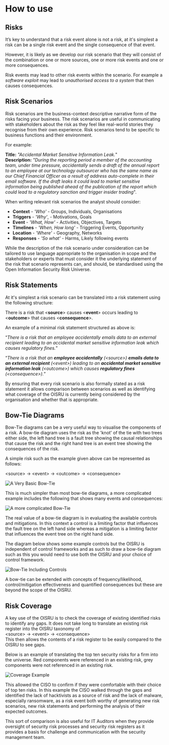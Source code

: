 # How to use

## Risks

It’s key to understand that a risk event alone is not a risk, at it's simplest a risk can be a single risk event and the single consequence of that event.

However, it is likely as we develop our risk scenario that they will consist of the combination or one or more sources, one or more risk events and one or more consequences.

Risk events may lead to other risk events within the scenario. For example a *software exploit* may lead to *unauthorised access to a system* that then causes consequences.

## Risk Scenarios

Risk scenarios are the business-context descriptive narrative form of the risks facing your business. The risk scenarios are useful in communicating with stakeholders about the risk as they feel like real-world stories they recognise from their own experience. Risk scenarios tend to be specific to business functions and their environment.

For example:

**Title:** *"Accidental Market Sensitive Information Leak.*"  
**Description:** *"During the reporting period a member of the accounting team, under time pressure, accidentally sends a draft of the annual report to an employee at our technology outsourcer who has the same name as our Chief Financial Officer as a result of address auto-complete in their email software. If the draft leaks it could lead to market sensitive information being published ahead of the publication of the report which could lead to a regulatory sanction and trigger insider trading*".

When writing relevant risk scenarios the analyst should consider:

* **Context** - *'Who'* - Groups, Individuals, Organisations
* **Triggers** - *'Why'*, - Motivations, Goals
* **Event** - *'What, How'* - Activities, Objectives, Targets
* **Timelines** - *'When, How long'* - Triggering Events, Opportunity
* **Location** - *'Where'* - Geography, Networks
* **Responses** - *'So what'* - Harms, Likely following events

While the description of the risk scenario under consideration can be tailored to use language appropriate to the organisation in scope and the stakeholders or experts that must consider it the underlying statement of the risk that scenario represents can, and should, be standardised using the Open Information Security Risk Universe.

## Risk Statements

At it's simplest a risk scenario can be translated into a risk statement using the following structure:

There is a risk that \<**source**> causes \<**event**> occurs leading to \<**outcome**> that causes \<**consequence**>.

An example of a minimal risk statement structured as above is:

“_There is a risk that an employee accidentally emails data to an external recipient leading to an accidental market sensitive information leak which causes regulatory fines._”

“_There is a risk that an **employee accidentally** (\<source>)  **emails data to an external recipient** (\<event>) leading to an **accidental market sensitive information leak** (\<outcome>) which causes **regulatory fines** (\<consequence>)._”

By ensuring that every risk scenario is also formally stated as a risk statement it allows comparison between scenarios as well as identifying what coverage of the OISRU is currently being considered by the organisation and whether that is appropriate.

## Bow-Tie Diagrams

Bow-Tie diagrams can be a very useful way to visualise the components of a risk. A bow-tie diagram uses the risk as the 'knot' of the tie with two trees either side, the left hand tree is a fault tree showing the causal relationships that cause the risk and the right hand tree is an event tree showing the consequences of the risk.

A simple risk such as the example given above can be represented as follows:

\<source> -> \<event> -> \<outcome> -> \<consequence>

![A Very Basic Bow-Tie](basic-bowtie.jpg)

This is much simpler than most bow-tie diagrams, a more complicated example includes the following that shows many events and consequences:

![A more complicated Bow-Tie](complicated-bowtie.jpg)

The real value of a bow-tie diagram is in evaluating the available controls and mitigations. In this context a control is a limiting factor that influences the fault tree on the left hand side whereas a mitigation is a limiting factor that influences the event tree on the right hand side.

The diagram below shows some example controls but the OISRU is independent of control frameworks and as such to draw a bow-tie diagram such as this you would need to use both the OISRU and your choice of control framework.

![Bow-Tie Including Controls](control-bowtie.jpg)

A bow-tie can be extended with concepts of frequency/likelihood, control/mitigation effectiveness and quantified consequences but these are beyond the scope of the OISRU.

## Risk Coverage

A key use of the OISRU is to check the coverage of existing identified risks to identify any gaps. It does not take long to translate an existing risk register into the OISRU taxonomy of\
 \<source> -> \<event> -> \<consequence> \
 This then allows the contents of a risk register to be easily compared to the OISRU to see gaps.

 Below is an example of translating the top ten security risks for a firm into the universe. Red components were referenced in an existing risk, grey components were not referenced in an existing risk.

![Coverage Example](osiru-coverage.png)

This allowed the CISO to confirm if they were comfortable with their choice of top ten risks. In this example the CISO walked through the gaps and identified the lack of hacktivists as a source of risk and the lack of malware, especially ransomware, as a risk event both worthy of generating new risk scenarios, new risk statements and performing the analysis of their expected outcomes.

This sort of comparison is also useful for IT Auditors when they provide oversight of security risk processes and security risk registers as it provides a basis for challenge and communication with the security management team.
